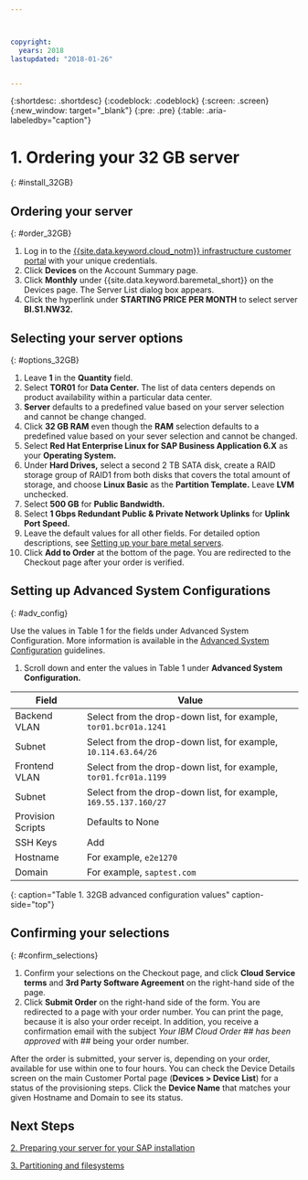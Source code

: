 ```yaml
---



copyright:
  years: 2018
lastupdated: "2018-01-26"


---
```


{:shortdesc: .shortdesc}
{:codeblock: .codeblock}
{:screen: .screen}
{:new_window: target="_blank"}
{:pre: .pre}
{:table: .aria-labeledby="caption"}

# 1. Ordering your 32 GB server
{: #install_32GB}

## Ordering your server
{: #order_32GB}

1. Log in to the [{{site.data.keyword.cloud_notm}} infrastructure customer portal](https://control.softlayer.com) with your unique credentials.
2. Click **Devices** on the Account Summary page.
3. Click **Monthly** under {{site.data.keyword.baremetal_short}} on the Devices page. The Server List dialog box appears.
4. Click the hyperlink under **STARTING PRICE PER MONTH** to select server **BI.S1.NW32.**

## Selecting your server options
{: #options_32GB}

1. Leave **1** in the **Quantity** field.
2. Select **TOR01** for **Data Center.** The list of data centers depends on product availability within a particular data center.
3. **Server** defaults to a predefined value based on your server selection and cannot be change changed.
4. Click **32 GB RAM** even though the **RAM** selection defaults to a predefined value based on your sever selection and cannot be changed.
5. Select **Red Hat Enterprise Linux for SAP Business Application 6.X** as your **Operating System.**
6. Under **Hard Drives,** select a second 2 TB SATA disk, create a RAID storage group of RAID1 from both disks that covers the total amount of storage, and choose **Linux Basic** as the **Partition Template.** Leave **LVM** unchecked.
7. Select **500 GB** for **Public Bandwidth.**
8.	Select **1 Gbps Redundant Public & Private Network Uplinks** for **Uplink Port Speed.**
9. Leave the default values for all other fields. For detailed option descriptions, see [Setting up your bare metal servers](https://console.bluemix.net/docs/bare-metal/configuring.html#setting-up-your-bare-metal-servers).
10.	Click **Add to Order** at the bottom of the page. You are redirected to the Checkout page after your order is verified.

## Setting up Advanced System Configurations
{: #adv_config}

Use the values in Table 1 for the fields under Advanced System Configuration. More information is available in the [Advanced System Configuration](https://console.bluemix.net/docs/bare-metal/configuring.html#advanced-system-configuration) guidelines.

1. Scroll down and enter the values in Table 1 under **Advanced System Configuration.**

|              Field               |      Value                                                           |
| -------------------------------- | -------------------------------------------------------------------- |
|Backend VLAN                      | Select from the drop-down list, for example, `tor01.bcr01a.1241`     |
|Subnet                            | Select from the drop-down list, for example, `10.114.63.64/26`       |
|Frontend VLAN                     | Select from the drop-down list, for example, `tor01.fcr01a.1199`     |
|Subnet                            | Select from the drop-down list, for example, `169.55.137.160/27`     |
|Provision Scripts                 | Defaults to None                                                     |
|SSH Keys                          | Add                                                                  |
|Hostname                          | For example, `e2e1270`                                               |
|Domain                            | For example, `saptest.com`                                           |
{: caption="Table 1. 32GB advanced configuration values" caption-side="top"}  

## Confirming your selections
{: #confirm_selections}

1. Confirm your selections on the Checkout page, and click **Cloud Service terms** and **3rd Party Software Agreement** on the right-hand side of the page.
2. Click **Submit Order** on the right-hand side of the form. You are redirected to a page with your order number. You can print the page, because it is also your order receipt. In addition, you receive a confirmation email with the subject *Your IBM Cloud Order ## has been approved* with ## being your order number.

After the order is submitted, your server is, depending on your order, available for use within one to four hours. You can check the Device Details screen on the main Customer Portal page (**Devices > Device List**) for a status of the provisioning steps. Click the **Device Name** that matches your given Hostname and Domain to see its status.

## Next Steps
 
  [2. Preparing your server for your SAP installation](/docs/infrastructure/sap-netweaver-rhel-qrg/rhel-prepare-server-32GB.html)
  
  [3. Partitioning and filesystems](/docs/infrastructure/sap-netweaver-rhel-qrg/rhel-partition-32GB.html)
